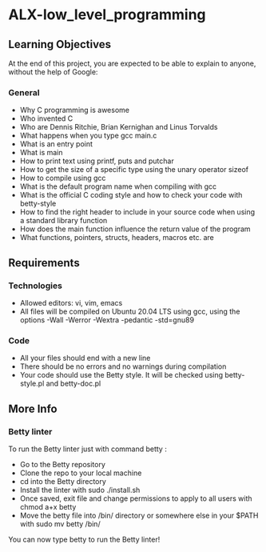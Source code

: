 # ALX-low_level_programming

## Learning Objectives
At the end of this project, you are expected to be able to explain to anyone, without the help of Google:

### General

* Why C programming is awesome
* Who invented C
* Who are Dennis Ritchie, Brian Kernighan and Linus Torvalds
* What happens when you type gcc main.c
* What is an entry point
* What is main
* How to print text using printf, puts and putchar
* How to get the size of a specific type using the unary operator sizeof
* How to compile using gcc
* What is the default program name when compiling with gcc
* What is the official C coding style and how to check your code with betty-style
* How to find the right header to include in your source code when using a standard library function
* How does the main function influence the return value of the program
* What functions, pointers, structs, headers, macros etc. are

## Requirements

### Technologies

* Allowed editors: vi, vim, emacs
* All files will be compiled on Ubuntu 20.04 LTS using gcc, using the options -Wall -Werror -Wextra -pedantic -std=gnu89

### Code

* All your files should end with a new line
* There should be no errors and no warnings during compilation
* Your code should use the Betty style. It will be checked using betty-style.pl and betty-doc.pl

## More Info

### Betty linter

To run the Betty linter just with command betty <filename>:

* Go to the Betty repository
* Clone the repo to your local machine
* cd into the Betty directory
* Install the linter with sudo ./install.sh
* Once saved, exit file and change permissions to apply to all users with chmod a+x betty
* Move the betty file into /bin/ directory or somewhere else in your $PATH with sudo mv betty /bin/

You can now type betty <filename> to run the Betty linter!
